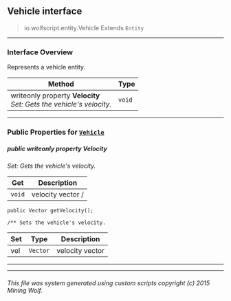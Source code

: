 ## Vehicle __interface__

>io.wolfscript.entity.Vehicle
>Extends `Entity`

---

### Interface Overview

Represents a vehicle entity.

Method | Type   
--- | :--- 
 writeonly property __Velocity__ <br> _Set: Gets the vehicle's velocity._ | `void`



---


### Public Properties for [`Vehicle`](Vehicle.md)

##### <a id='velocity'></a>public  writeonly property __Velocity__

_Set: Gets the vehicle's velocity._

Get | Description
--- | --- 
`void` | velocity vector /
    public Vector getVelocity();

    /** Sets the vehicle's velocity.

Set | Type | Description  
--- | --- | --- 
vel | `Vector` | velocity vector


---
---


###### This file was system generated using custom scripts copyright (c) 2015 Mining Wolf.
	

